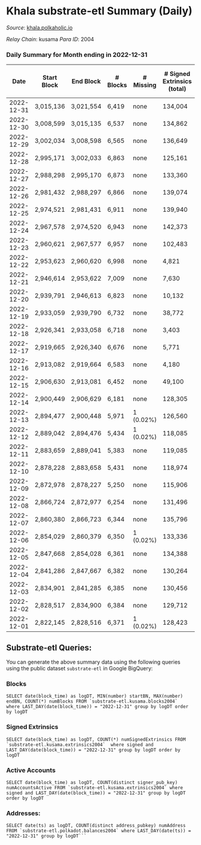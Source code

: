 # Khala substrate-etl Summary (Daily)

_Source_: [khala.polkaholic.io](https://khala.polkaholic.io)

*Relay Chain*: kusama
*Para ID*: 2004



### Daily Summary for Month ending in 2022-12-31


| Date | Start Block | End Block | # Blocks | # Missing | # Signed Extrinsics (total) | # Active Accounts | # Addresses with Balances | # Events | # Transfers | # XCM Transfers In | # XCM Transfers Out |
| ---- | ----------- | --------- | -------- | --------- | --------------------------- | ----------------- | ------------------------- | -------- | ----------- | ------------------ | ------------------- |
| 2022-12-31 | 3,015,136 | 3,021,554 | 6,419 | none  | 134,004 | 1,390 | 22,893 | 5,596,999 | 117,404 ($454,619.67) | 18 ($416.42) |   |
| 2022-12-30 | 3,008,599 | 3,015,135 | 6,537 | none  | 134,862 | 1,389 | 22,872 | 6,546,853 | 119,257 ($600,922.05) | 17 ($1,482.33) |   |
| 2022-12-29 | 3,002,034 | 3,008,598 | 6,565 | none  | 136,649 | 1,321 | 22,872 | 5,899,101 | 117,073 ($1,425,764.18) | 6 ($173.60) |   |
| 2022-12-28 | 2,995,171 | 3,002,033 | 6,863 | none  | 125,161 | 1,329 | 22,828 | 3,020,218 | 92,027 ($1,037,180.56) | 12 ($790.67) |   |
| 2022-12-27 | 2,988,298 | 2,995,170 | 6,873 | none  | 133,360 | 1,543 | 22,814 | 3,175,848 | 119,156 ($1,269,538.93) | 11 ($191.77) |   |
| 2022-12-26 | 2,981,432 | 2,988,297 | 6,866 | none  | 139,074 | 1,595 | 22,268 | 3,024,183 | 123,299 ($1,662,031.19) | 14 ($1,047.56) |   |
| 2022-12-25 | 2,974,521 | 2,981,431 | 6,911 | none  | 139,940 | 1,539 |  | 2,862,914 | 124,727 ($952,680.86) | 5 ($91.41) |   |
| 2022-12-24 | 2,967,578 | 2,974,520 | 6,943 | none  | 142,373 | 1,534 |  | 2,766,467 | 129,534 ($548,794.15) | 8 ($388.70) |   |
| 2022-12-23 | 2,960,621 | 2,967,577 | 6,957 | none  | 102,483 | 1,561 |  | 1,831,986 | 87,620 ($4,230,416.50) | 17 ($1,256.55) |   |
| 2022-12-22 | 2,953,623 | 2,960,620 | 6,998 | none  | 4,821 | 285 |  | 60,907 | 846 ($4,052,912.28) | 14 ($461.45) |   |
| 2022-12-21 | 2,946,614 | 2,953,622 | 7,009 | none  | 7,630 | 109 |  | 69,018 | 50 ($58,737.72) | 14 ($879.71) |   |
| 2022-12-20 | 2,939,791 | 2,946,613 | 6,823 | none  | 10,132 | 167 |  | 79,921 | 52 ($96,473.05) | 11 ($437.91) |   |
| 2022-12-19 | 2,933,059 | 2,939,790 | 6,732 | none  | 38,772 | 397 |  | 928,104 | 9,399 ($24,843,170.96) | 11 ($597.08) |   |
| 2022-12-18 | 2,926,341 | 2,933,058 | 6,718 | none  | 3,403 | 143 | 19,741 | 30,689 | 39 ($11,091.75) | 12 ($464.19) |   |
| 2022-12-17 | 2,919,665 | 2,926,340 | 6,676 | none  | 5,771 | 95 | 19,730 | 42,414 | 66 ($65,549.51) | 8 ($284.60) |   |
| 2022-12-16 | 2,913,082 | 2,919,664 | 6,583 | none  | 4,180 | 318 | 19,723 | 40,493 | 409 ($69,867.29) | 3 ($45.76) |   |
| 2022-12-15 | 2,906,630 | 2,913,081 | 6,452 | none  | 49,100 | 1,657 | 19,717 | 575,677 | 2,204 ($259,884.72) | 11 ($1,107.14) |   |
| 2022-12-14 | 2,900,449 | 2,906,629 | 6,181 | none  | 128,305 | 1,806 | 19,709 | 1,555,097 | 2,603 ($437,412.02) | 10 ($332.46) |   |
| 2022-12-13 | 2,894,477 | 2,900,448 | 5,971 | 1 (0.02%) | 126,560 | 2,424 | 19,696 | 1,644,645 | 2,911 ($340,094.72) | 13 ($355.82) |   |
| 2022-12-12 | 2,889,042 | 2,894,476 | 5,434 | 1 (0.02%) | 118,085 | 2,407 | 19,684 | 1,518,342 | 2,736 ($143,382.18) | 4 ($36.72) |   |
| 2022-12-11 | 2,883,659 | 2,889,041 | 5,383 | none  | 119,085 | 2,407 | 19,668 | 1,520,371 | 2,743 ($91,861.70) | 4 ($585.91) |   |
| 2022-12-10 | 2,878,228 | 2,883,658 | 5,431 | none  | 118,974 | 2,393 | 19,660 | 1,523,766 | 2,478 ($175,101.50) | 5 ($295.00) |   |
| 2022-12-09 | 2,872,978 | 2,878,227 | 5,250 | none  | 115,906 | 2,447 | 19,638 | 1,480,505 | 3,035 ($470,711.68) | 18 ($1,985.69) |   |
| 2022-12-08 | 2,866,724 | 2,872,977 | 6,254 | none  | 131,496 | 2,472 | 19,635 | 1,703,840 | 2,837 ($207,181.68) | 13 ($1,137.77) |   |
| 2022-12-07 | 2,860,380 | 2,866,723 | 6,344 | none  | 135,796 | 2,483 | 19,617 | 1,760,855 | 2,761 ($163,325.81) | 6 ($175.04) |   |
| 2022-12-06 | 2,854,029 | 2,860,379 | 6,350 | 1 (0.02%) | 133,336 | 2,498 | 19,597 | 1,735,756 | 3,011 ($214,059.12) | 13 ($137.77) |   |
| 2022-12-05 | 2,847,668 | 2,854,028 | 6,361 | none  | 134,388 | 2,445 | 19,574 | 1,752,697 | 3,669 ($253,549.35) | 9 ($116.46) |   |
| 2022-12-04 | 2,841,286 | 2,847,667 | 6,382 | none  | 130,264 | 1,842 | 19,550 | 1,730,821 | 3,172 ($404,874.15) | 5 ($87.32) |   |
| 2022-12-03 | 2,834,901 | 2,841,285 | 6,385 | none  | 130,456 | 1,815 | 19,534 | 1,727,138 | 2,926 ($197,987.81) | 16 ($1,160.93) |   |
| 2022-12-02 | 2,828,517 | 2,834,900 | 6,384 | none  | 129,712 | 1,888 | 19,511 | 1,727,385 | 3,254 ($298,688.33) | 19 ($789.45) |   |
| 2022-12-01 | 2,822,145 | 2,828,516 | 6,371 | 1 (0.02%) | 128,423 | 1,898 | 19,493 | 1,709,565 | 3,371 ($318,294.47) | 15 ($171.87) |   |

## Substrate-etl Queries:
You can generate the above summary data using the following queries using the public dataset `substrate-etl` in Google BigQuery:


### Blocks
```
SELECT date(block_time) as logDT, MIN(number) startBN, MAX(number) endBN, COUNT(*) numBlocks FROM `substrate-etl.kusama.blocks2004`  where LAST_DAY(date(block_time)) = "2022-12-31" group by logDT order by logDT
```


### Signed Extrinsics
```
SELECT date(block_time) as logDT, COUNT(*) numSignedExtrinsics FROM `substrate-etl.kusama.extrinsics2004`  where signed and LAST_DAY(date(block_time)) = "2022-12-31" group by logDT order by logDT
```


### Active Accounts
```
SELECT date(block_time) as logDT, COUNT(distinct signer_pub_key) numAccountsActive FROM `substrate-etl.kusama.extrinsics2004` where signed and LAST_DAY(date(block_time)) = "2022-12-31" group by logDT order by logDT
```


### Addresses:
```
SELECT date(ts) as logDT, COUNT(distinct address_pubkey) numAddress FROM `substrate-etl.polkadot.balances2004` where LAST_DAY(date(ts)) = "2022-12-31" group by logDT```

